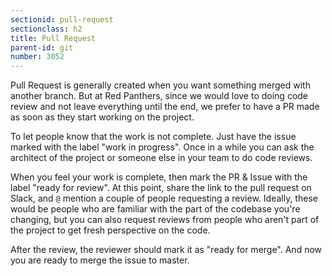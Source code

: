 ```yaml
---
sectionid: pull-request
sectionclass: h2
title: Pull Request
parent-id: git
number: 3052
---
```


Pull Request is generally created when you want something merged with another branch. But at Red Panthers, since we would 
love to doing code review and not leave everything until the end, we prefer to have a PR made as soon as they start working on 
the project.

To let people know that the work is not complete. Just have the issue marked with the label "work in progress". Once in a while you 
can ask the architect of the project or someone else in your team to do code reviews.

When you feel your work is complete, then mark the PR & Issue with the label "ready for review".
At this point, share the link to the pull request on Slack, and `@` mention a couple of people requesting a review.
Ideally, these would be people who are familiar with the part of the codebase you're changing,
but you can also request reviews from people who aren't part of the project to get fresh perspective on the code.

After the review, the reviewer should mark it as "ready for merge". And now you are ready to merge the issue to master.
